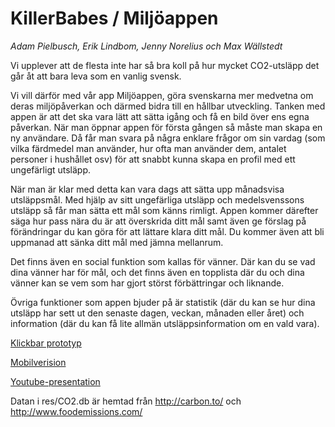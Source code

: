 KillerBabes / Miljöappen
========================

_Adam Pielbusch, Erik Lindbom, Jenny Norelius och Max Wällstedt_

Vi upplever att de flesta inte har så bra koll på hur mycket CO2-utsläpp
det går åt att bara leva som en vanlig svensk.

Vi vill därför med vår app Miljöappen, göra svenskarna mer medvetna om
deras miljöpåverkan och därmed bidra till en hållbar utveckling. Tanken med
appen är att det ska vara lätt att sätta igång och få en bild över ens egna
påverkan. När man öppnar appen för första gången så måste man skapa en ny
användare. Då får man svara på några enklare frågor om sin vardag (som
vilka färdmedel man använder, hur ofta man använder dem, antalet personer i
hushållet osv) för att snabbt kunna skapa en profil med ett ungefärligt
utsläpp.

När man är klar med detta kan vara dags att sätta upp månadsvisa
utsläppsmål. Med hjälp av sitt ungefärliga utsläpp och medelsvenssons
utsläpp så får man sätta ett mål som känns rimligt. Appen kommer därefter
säga hur pass nära du är att överskrida ditt mål samt även ge förslag på
förändringar du kan göra för att lättare klara ditt mål. Du kommer även att
bli uppmanad att sänka ditt mål med jämna mellanrum.

Det finns även en social funktion som kallas för vänner. Där kan du se vad
dina vänner har för mål, och det finns även en topplista där du och dina
vänner kan se vem som har gjort störst förbättringar och liknande.

Övriga funktioner som appen bjuder på är statistik (där du kan se hur dina
utsläpp har sett ut den senaste dagen, veckan, månaden eller året) och
information (där du kan få lite allmän utsläppsinformation om en vald
vara).

[Klickbar prototyp](http://killerbabes.github.io/Miljoappen/#start_page)

[Mobilverision](http://killerbabes.github.io/Miljoappen/mobile/#start_page)

[Youtube-presentation](https://www.youtube.com/watch?v=5fpEqkFJWww)

Datan i res/CO2.db är hemtad från http://carbon.to/ och http://www.foodemissions.com/
